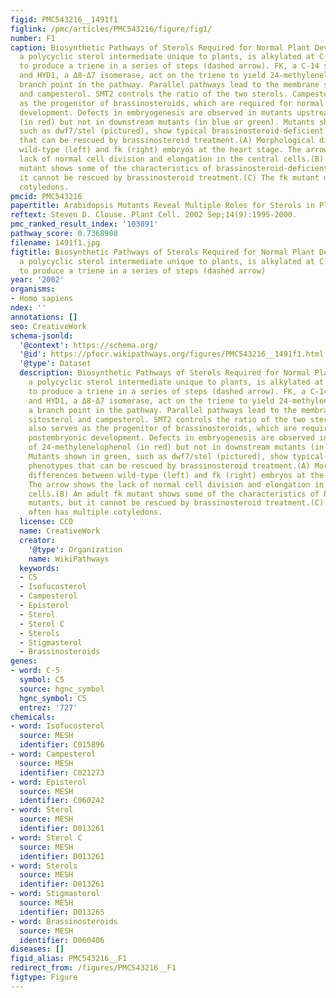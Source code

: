 ```yaml
---
figid: PMC543216__1491f1
figlink: /pmc/articles/PMC543216/figure/fig1/
number: F1
caption: Biosynthetic Pathways of Sterols Required for Normal Plant Development.Cycloartenol,
  a polycyclic sterol intermediate unique to plants, is alkylated at C-24 by SMT1
  to produce a triene in a series of steps (dashed arrow). FK, a C-14 sterol reductase,
  and HYD1, a Δ8-Δ7 isomerase, act on the triene to yield 24-methylenelophenol, a
  branch point in the pathway. Parallel pathways lead to the membrane sterols sitosterol
  and campesterol. SMT2 controls the ratio of the two sterols. Campesterol also serves
  as the progenitor of brassinosteroids, which are required for normal postembryonic
  development. Defects in embryogenesis are observed in mutants upstream of 24-methylenelophenol
  (in red) but not in downstream mutants (in blue or green). Mutants shown in green,
  such as dwf7/stel (pictured), show typical brassinosteroid-deficient phenotypes
  that can be rescued by brassinosteroid treatment.(A) Morphological differences between
  wild-type (left) and fk (right) embryos at the heart stage. The arrow shows the
  lack of normal cell division and elongation in the central cells.(B) An adult fk
  mutant shows some of the characteristics of brassinosteroid-deficient mutants, but
  it cannot be rescued by brassinosteroid treatment.(C) The fk mutant often has multiple
  cotyledons.
pmcid: PMC543216
papertitle: Arabidopsis Mutants Reveal Multiple Roles for Sterols in Plant Development.
reftext: Steven D. Clouse. Plant Cell. 2002 Sep;14(9):1995-2000.
pmc_ranked_result_index: '103891'
pathway_score: 0.7368908
filename: 1491f1.jpg
figtitle: Biosynthetic Pathways of Sterols Required for Normal Plant Development.Cycloartenol,
  a polycyclic sterol intermediate unique to plants, is alkylated at C-24 by SMT1
  to produce a triene in a series of steps (dashed arrow)
year: '2002'
organisms:
- Homo sapiens
ndex: ''
annotations: []
seo: CreativeWork
schema-jsonld:
  '@context': https://schema.org/
  '@id': https://pfocr.wikipathways.org/figures/PMC543216__1491f1.html
  '@type': Dataset
  description: Biosynthetic Pathways of Sterols Required for Normal Plant Development.Cycloartenol,
    a polycyclic sterol intermediate unique to plants, is alkylated at C-24 by SMT1
    to produce a triene in a series of steps (dashed arrow). FK, a C-14 sterol reductase,
    and HYD1, a Δ8-Δ7 isomerase, act on the triene to yield 24-methylenelophenol,
    a branch point in the pathway. Parallel pathways lead to the membrane sterols
    sitosterol and campesterol. SMT2 controls the ratio of the two sterols. Campesterol
    also serves as the progenitor of brassinosteroids, which are required for normal
    postembryonic development. Defects in embryogenesis are observed in mutants upstream
    of 24-methylenelophenol (in red) but not in downstream mutants (in blue or green).
    Mutants shown in green, such as dwf7/stel (pictured), show typical brassinosteroid-deficient
    phenotypes that can be rescued by brassinosteroid treatment.(A) Morphological
    differences between wild-type (left) and fk (right) embryos at the heart stage.
    The arrow shows the lack of normal cell division and elongation in the central
    cells.(B) An adult fk mutant shows some of the characteristics of brassinosteroid-deficient
    mutants, but it cannot be rescued by brassinosteroid treatment.(C) The fk mutant
    often has multiple cotyledons.
  license: CC0
  name: CreativeWork
  creator:
    '@type': Organization
    name: WikiPathways
  keywords:
  - C5
  - Isofucosterol
  - Campesterol
  - Episterol
  - Sterol
  - Sterol C
  - Sterols
  - Stigmasterol
  - Brassinosteroids
genes:
- word: C-5
  symbol: C5
  source: hgnc_symbol
  hgnc_symbol: C5
  entrez: '727'
chemicals:
- word: Isofucosterol
  source: MESH
  identifier: C015896
- word: Campesterol
  source: MESH
  identifier: C021273
- word: Episterol
  source: MESH
  identifier: C060242
- word: Sterol
  source: MESH
  identifier: D013261
- word: Sterol C
  source: MESH
  identifier: D013261
- word: Sterols
  source: MESH
  identifier: D013261
- word: Stigmasterol
  source: MESH
  identifier: D013265
- word: Brassinosteroids
  source: MESH
  identifier: D060406
diseases: []
figid_alias: PMC543216__F1
redirect_from: /figures/PMC543216__F1
figtype: Figure
---
```

